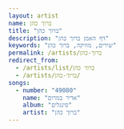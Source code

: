 ```yaml
---
layout: artist
name: ברוך כהן
title: "ברוך כהן"
description: "דף האמן ברוך כהן"
keywords: "שירים, מוזיקה, ברוך כהן"
permalink: /artists/ברוך-כהן
redirect_from:
  - /artists/list/ברוך כהן
  - /artists/ברוך-כהן/
songs:
  - number: "49080"
    name: "אדיר במרום"
    album: "סינגלים"
    artist: "ברוך כהן"
---
```

